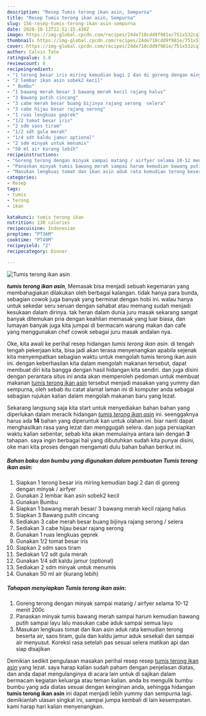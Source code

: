 ```yaml
---
description: "Resep Tumis terong ikan asin, Sempurna"
title: "Resep Tumis terong ikan asin, Sempurna"
slug: 156-resep-tumis-terong-ikan-asin-sempurna
date: 2020-10-12T22:51:15.438Z
image: https://img-global.cpcdn.com/recipes/24de718cdd9f981e/751x532cq70/tumis-terong-ikan-asin-foto-resep-utama.jpg
thumbnail: https://img-global.cpcdn.com/recipes/24de718cdd9f981e/751x532cq70/tumis-terong-ikan-asin-foto-resep-utama.jpg
cover: https://img-global.cpcdn.com/recipes/24de718cdd9f981e/751x532cq70/tumis-terong-ikan-asin-foto-resep-utama.jpg
author: Calvin Tate
ratingvalue: 3.8
reviewcount: 8
recipeingredient:
- "1 terong besar iris miring kemudian bagi 2 dan di goreng dengan minyak  airfyer"
- "2 lembar ikan asin sobek2 kecil"
- " Bumbu"
- "1 bawang merah besar 3 bawang merah kecil rajang halus"
- "3 Bawang putih cincang"
- "3 cabe merah besar buang bijinya rajang serong  selera"
- "3 cabe hijau besar rajang serong"
- "1 ruas lengkuas geprek"
- "1/2 tomat besar iris"
- "2 sdm saos tiram"
- "1/2 sdt gula merah"
- "1/4 sdt kaldu jamur optional"
- "2 sdm minyak untuk menumis"
- "50 ml air kurang lebih"
recipeinstructions:
- "Goreng terong dengan minyak sampai matang / airfyer selama 10-12 menit 200c"
- "Panaskan minyak tumis bawang merah sampai harum kemudian bawang putih sampai layu lalu masukan cabe aduk sampai semua layu"
- "Masukan lengkuas tomat dan ikan asin aduk rata kemudian terong beserta air, saos tiram, gula dan kaldu jamur aduk sesekali dan sampai air menyusut. Koreksi rasa setelah pas sesuai selera matikan api dan siap disajikan"
categories:
- Resep
tags:
- tumis
- terong
- ikan

katakunci: tumis terong ikan 
nutrition: 130 calories
recipecuisine: Indonesian
preptime: "PT36M"
cooktime: "PT49M"
recipeyield: "2"
recipecategory: Dinner

---
```



![Tumis terong ikan asin](https://img-global.cpcdn.com/recipes/24de718cdd9f981e/751x532cq70/tumis-terong-ikan-asin-foto-resep-utama.jpg)

<b><i>tumis terong ikan asin</i></b>, Memasak bisa menjadi sebuah kegemaran yang membahagiakan dilakukan oleh berbagai kalangan. tidak hanya para bunda, sebagian cowok juga banyak yang berminat dengan hobi ini. walau hanya untuk sekedar seru seruan dengan sahabat atau memang sudah menjadi kesukaan dalam dirinya. tak heran dalam dunia juru masak sekarang sangat banyak ditemukan pria dengan keahlian memasak yang luar biasa, dan lumayan banyak juga kita jumpai di bermacam warung makan dan cafe yang menggunakan chef cowok sebagai juru masak andalan nya.

Oke, kita awali ke perihal resep hidangan <i>tumis terong ikan asin</i>. di tengah tengah pekerjaan kita, bisa jadi akan terasa menyenangkan apabila sejenak kita menyempatkan sebagian waktu untuk mengolah tumis terong ikan asin ini. dengan keberhasilan kita dalam mengolah makanan tersebut, dapat membuat diri kita bangga dengan hasil hidangan kita sendiri. dan juga disini dengan perantara situs ini anda akan memperoleh pedoman untuk membuat makanan <u>tumis terong ikan asin</u> tersebut menjadi masakan yang yummy dan sempurna, oleh sebab itu catat alamat laman ini di komputer anda sebagai sebagian rujukan kalian dalam mengolah makanan baru yang lezat.




Sekarang langsung saja kita start untuk menyediakan bahan bahan yang diperlukan dalam meracik hidangan <u><i>tumis terong ikan asin</i></u> ini. seenggaknya harus ada <b>14</b> bahan yang diperuntuk kan untuk olahan ini. biar nanti dapat menghasilkan rasa yang lezat dan menggugah selera. dan juga persiapkan waktu kalian sebentar, sebab kita akan memulainya antara lain dengan <b>3</b> tahapan. saya ingin berbagai hal yang dibutuhkan sudah kita punyai disini, oke mari kita proses dengan mengamati dulu bahan bahan berikut ini.

<!--inarticleads1-->

##### Bahan baku dan bumbu yang digunakan dalam pembuatan Tumis terong ikan asin:

1. Siapkan 1 terong besar iris miring kemudian bagi 2 dan di goreng dengan minyak / airfyer
1. Gunakan 2 lembar ikan asin sobek2 kecil
1. Gunakan  Bumbu
1. Siapkan 1 bawang merah besar/ 3 bawang merah kecil rajang halus
1. Siapkan 3 Bawang putih cincang
1. Sediakan 3 cabe merah besar buang bijinya rajang serong / selera
1. Sediakan 3 cabe hijau besar rajang serong
1. Gunakan 1 ruas lengkuas geprek
1. Gunakan 1/2 tomat besar iris
1. Siapkan 2 sdm saos tiram
1. Sediakan 1/2 sdt gula merah
1. Gunakan 1/4 sdt kaldu jamur (optional)
1. Sediakan 2 sdm minyak untuk menumis
1. Gunakan 50 ml air (kurang lebih)




<!--inarticleads2-->

##### Tahapan menyiapkan Tumis terong ikan asin:

1. Goreng terong dengan minyak sampai matang / airfyer selama 10-12 menit 200c
1. Panaskan minyak tumis bawang merah sampai harum kemudian bawang putih sampai layu lalu masukan cabe aduk sampai semua layu
1. Masukan lengkuas tomat dan ikan asin aduk rata kemudian terong beserta air, saos tiram, gula dan kaldu jamur aduk sesekali dan sampai air menyusut. Koreksi rasa setelah pas sesuai selera matikan api dan siap disajikan




Demikian sedikit pengulasan masakan perihal resep resep <u>tumis terong ikan asin</u> yang lezat. saya harap kalian sudah paham dengan penjelasan diatas, dan anda dapat mengulanginya di acara lain untuk di sajikan dalam bermacam kegiatan keluarga atau teman kalian. anda bs mengulik bumbu bumbu yang ada diatas sesuai dengan keinginan anda, sehingga hidangan <b>tumis terong ikan asin</b> ini dapat menjadi lebih yummy dan sempurna lagi. demikianlah ulasan singkat ini, sampai jumpa kembali di lain kesempatan. kami harap hari kalian menyenangkan.
